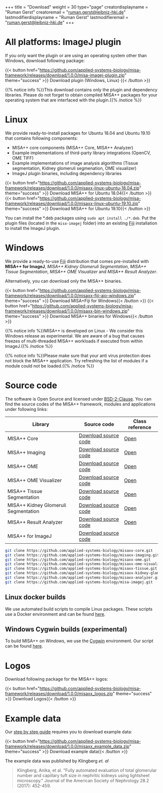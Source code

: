 +++
title = "Download"
weight = 30
type="page"
creatordisplayname = "Ruman Gerst"
creatoremail = "ruman.gerst@leibniz-hki.de"
lastmodifierdisplayname = "Ruman Gerst"
lastmodifieremail = "ruman.gerst@leibniz-hki.de"
+++

# All platforms: ImageJ plugin

If you only want the plugin or are using an operating system other than Windows,
download following package:

{{< button href="https://github.com/applied-systems-biology/misa-framework/releases/download/1.0.0/misa-imagej-plugin.zip" theme="success" >}} Download plugin (Windows, Linux) {{< /button >}}

{{% notice info %}}This download contains only the plugin and dependency libraries. Please do not forget to obtain compiled MISA++ packages for your operating system
that are interfaced with the plugin.{{% /notice %}}

# Linux

We provide ready-to-install packages for Ubuntu 18.04 and Ubuntu 19.10 that contains following components:

* MISA++ core components (MISA++ Core, MISA++ Analyzer)
* Example implementations of third-party library integrations (OpenCV, OME TIFF)
* Example implementations of image analysis algorithms (Tissue segmentation, Kidney glomeruli segmenation, OME visualizer)
* ImageJ plugin binaries, including dependency libraries

{{< button href="https://github.com/applied-systems-biology/misa-framework/releases/download/1.0.0/misaxx-linux-ubuntu-18.04.zip" theme="success" >}} Download MISA++ for Ubuntu 18.04{{< /button >}} {{< button href="https://github.com/applied-systems-biology/misa-framework/releases/download/1.0.0/misaxx-linux-ubuntu-19.10.zip" theme="success" >}} Download MISA++ for Ubuntu 19.10{{< /button >}}

You can install the \*.deb packages using `sudo apt install ./*.deb`. Put the plugin files (located in the `misa-imagej` folder)
into an existing [Fiji](https://fiji.sc/) installation to install the ImageJ plugin.

# Windows

We provide a ready-to-use [Fiji](https://fiji.sc/) distribution that comes pre-installed with
**MISA++ for ImageJ**, *MISA++ Kidney Glomeruli Segmentation*,
*MISA++ Tissue Segmentation*, *MISA++ OME Visualizer* and *MISA++ Result Analyzer*.

Alternatively, you can download only the MISA++ binaries.

{{< button href="https://github.com/applied-systems-biology/misa-framework/releases/download/1.0.0/misaxx-fiji-aio-windows.zip" theme="success" >}} Download MISA+Fiji for Windows{{< /button >}} {{< button href="https://github.com/applied-systems-biology/misa-framework/releases/download/1.0.0/misaxx-bin-windows.zip" theme="success" >}} Download MISA++ binaries for Windows{{< /button >}}

{{% notice info %}}MISA++ is developed on Linux - We consider this Windows release as experimental. We are aware of a bug that causes freezes of multi-threaded MISA++ workloads if executed from within ImageJ.{{% /notice %}}

{{% notice info %}}Please make sure that your anti virus protection does not block the MISA++ application. Try refreshing the list of modules if a module could not be loaded.{{% /notice %}}

# Source code

The software is Open Source and licensed under [BSD-2-Clause](https://opensource.org/licenses/BSD-2-Clause).
You can find the source codes of the MISA++ framework, modules and applications
under following links:

| Library                              | Source code                                                                                                             | Class reference                                                    |
| ------------------------------------ | ----------------------------------------------------------------------------------------------------------------------- | ------------------------------------------------------------------ |
| MISA++ Core                          | <a href="https://github.com/applied-systems-biology/misaxx-core" target="_blank"> Download source code </a>             | <a href="/docs/misaxx-core" target="_blank"> Open </a>             |
| MISA++ Imaging                       | <a href="https://github.com/applied-systems-biology/misaxx-imaging" target="_blank"> Download source code </a>          | <a href="/docs/misaxx-imaging" target="_blank"> Open </a>          |
| MISA++ OME                           | <a href="https://github.com/applied-systems-biology/misaxx-ome" target="_blank"> Download source code </a>              | <a href="/docs/misaxx-ome" target="_blank"> Open </a>              |
| MISA++ OME Visualizer                | <a href="https://github.com/applied-systems-biology/misaxx-ome-visualizer" target="_blank"> Download source code </a>   | <a href="/docs/misaxx-ome-visualizer" target="_blank"> Open </a>   |
| MISA++ Tissue Segmentation           | <a href="https://github.com/applied-systems-biology/misaxx-tissue" target="_blank"> Download source code </a>           | <a href="/docs/misaxx-tissue" target="_blank"> Open </a>           |
| MISA++ Kidney Glomeruli Segmentation | <a href="https://github.com/applied-systems-biology/misaxx-kidney-glomeruli" target="_blank"> Download source code </a> | <a href="/docs/misaxx-kidney-glomeruli" target="_blank"> Open </a> |
| MISA++ Result Analyzer               | <a href="https://github.com/applied-systems-biology/misaxx-analyzer" target="_blank"> Download source code </a>         | <a href="/docs/misaxx-analyzer" target="_blank"> Open </a>         |
| MISA++ for ImageJ                    | <a href="https://github.com/applied-systems-biology/misa-imagej" target="_blank"> Download source code </a>             |                                                                    |


```bash
git clone https://github.com/applied-systems-biology/misaxx-core.git
git clone https://github.com/applied-systems-biology/misaxx-imaging.git
git clone https://github.com/applied-systems-biology/misaxx-ome.git
git clone https://github.com/applied-systems-biology/misaxx-ome-visualizer.git
git clone https://github.com/applied-systems-biology/misaxx-tissue.git
git clone https://github.com/applied-systems-biology/misaxx-kidney-glomeruli.git
git clone https://github.com/applied-systems-biology/misaxx-analyzer.git
git clone https://github.com/applied-systems-biology/misa-imagej.git
```

## Linux docker builds

We use automated build scripts to compile Linux packages. These scripts use a
Docker environment and can be found [here](https://github.com/applied-systems-biology/misaxx-utils/tree/master/linux-builds).

## Windows Cygwin builds (experimental)

To build MISA++ on Windows, we use the [Cygwin](https://cygwin.com/) environment.
Our script can be found [here](https://github.com/applied-systems-biology/misaxx-utils/tree/master/windows-builds).

# Logos

Download following package for the MISA++ logos:

{{< button href="https://github.com/applied-systems-biology/misa-framework/releases/download/1.0.0/misaxx_logos.zip" theme="success" >}} Download Logos{{< /button >}}

# Example data

Our [step by step guide](/imagej/step-by-step) requires you to download example data:

{{< button href="https://github.com/applied-systems-biology/misa-framework/releases/download/1.0.0/misaxx_example_data.zip" theme="success" >}} Download example data{{< /button >}}

The example data was published by Klingberg *et. al*

> Klingberg, Anika, et al. "Fully automated evaluation of total glomerular number and capillary tuft size in nephritic kidneys using lightsheet microscopy."
Journal of the American Society of Nephrology 28.2 (2017): 452-459.
